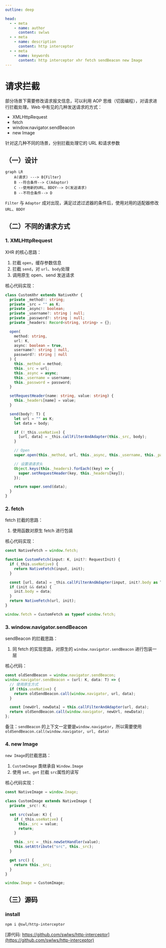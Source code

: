 ```yaml
---
outline: deep

head:
  - - meta
    - name: author
      content: swlws
  - - meta
    - name: description
      content: http interceptor
  - - meta
    - name: keywords
      content: http interceptor xhr fetch sendBeacon new Image
---
```


# 请求拦截

部分场景下需要修改请求报文信息，可以利用 AOP 思维（切面编程），对请求进行拦截处理。Web 中有见的几种发送请求的方式：

- XMLHttpRequest
- fetch
- window.navigator.sendBeacon
- new Image

针对这几种不同的场景，分别拦截处理它的 URL 和请求参数

## （一）设计

```mermaid
graph LR
    A(请求) ---> B{Filter}
    B --符合条件--> C(Adaptor)
    C --使用新的URL、BDOY--> D(发送请求)
    B --不符合条件--> D
```

`Filter` 与 `Adaptor` 成对出现，满足过滤过滤器的条件后，使用对用的适配器修改 `URL`、`BDOY`

## （二）不同的请求方式

### 1. XMLHttpRequest

XHR 的核心思路：

1. 拦截 `open`，缓存参数信息
2. 拦截 `send`，对 `url`、`body`处理
3. 调用原生 open、send 发送请求

核心代码实现：

```ts
class CustomXhr extends NativeXhr {
  private _method!: string;
  private _src = "" as K;
  private _async!: boolean;
  private _username?: string | null;
  private _password?: string | null;
  private _headers: Record<string, string> = {};

  open(
    method: string,
    url: K,
    async: boolean = true,
    username?: string | null,
    password?: string | null
  ) {
    this._method = method;
    this._src = url;
    this._async = async;
    this._username = username;
    this._password = password;
  }

  setRequestHeader(name: string, value: string) {
    this._headers[name] = value;
  }

  send(body?: T) {
    let url = "" as K;
    let data = body;

    if (!_this.useNative) {
      [url, data] = _this.callFilterAndAdapter(this._src, body);
    }

    // Open
    super.open(this._method, url, this._async, this._username, this._password);

    // 设置请请求头
    Object.keys(this._headers).forEach((key) => {
      super.setRequestHeader(key, this._headers[key]);
    });

    return super.send(data);
  }
}
```

### 2. fetch

fetch 拦截的思路：

1. 使用函数对原生 fetch 进行包装

核心代码实现：

```ts
const NativeFetch = window.fetch;

function CustomFetch(input: K, init?: RequestInit) {
  if (_this.useNative) {
    return NativeFetch(input, init);
  }

  const [url, data] = _this.callFilterAndAdapter(input, init?.body as T);
  if (init && data) {
    init.body = data;
  }
  return NativeFetch(url, init);
}

window.fetch = CustomFetch as typeof window.fetch;
```

### 3. window.navigator.sendBeacon

sendBeacon 的拦截思路：

1. 同 fetch 的实现思路，对原生的 `window.navigator.sendBeacon` 进行包装一层

核心代码：

```ts
const oldSendBeacon = window.navigator.sendBeacon;
window.navigator.sendBeacon = (url: K, data: T) => {
  // 使用原生方式
  if (this.useNative) {
    return oldSendBeacon.call(window.navigator, url, data);
  }

  const [newUrl, newData] = this.callFilterAndAdapter(url, data);
  return oldSendBeacon.call(window.navigator, newUrl, newData);
};
```

备注：`sendBeacon` 的上下文一定要是`window.navigator`，所以需要使用`oldSendBeacon.call(window.navigator, url, data)`

### 4. new Image

`new Image`的拦截思路：

1. `CustomImage` 类继承自 `Window.Image`
2. 使用 `set、get` 拦截 `src`属性的读写

核心代码实现：

```ts
const NativeImage = window.Image;

class CustomImage extends NativeImage {
  private _src!: K;

  set src(value: K) {
    if (_this.useNative) {
      this._src = value;
      return;
    }

    this._src = _this.newSetHandler(value);
    this.setAttribute("src", this._src);
  }

  get src() {
    return this._src;
  }
}

window.Image = CustomImage;
```

## （三）源码

### install

```bash
npm i @swl/http-interceptor
```

[源代码: https://github.com/swlws/http-interceptor](https://github.com/swlws/http-interceptor)
